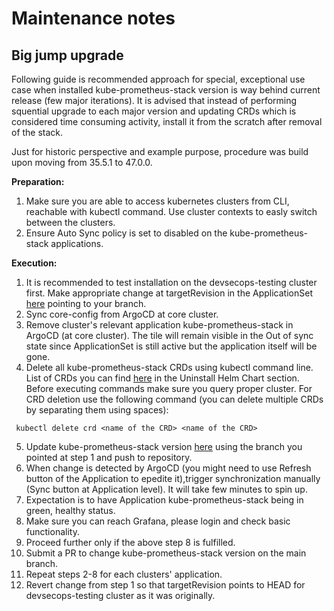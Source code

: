 # Maintenance notes

## Big jump upgrade

Following guide is recommended approach for special, exceptional use case when installed kube-prometheus-stack version
is way behind current release (few major iterations). It is advised that instead of performing squential upgrade to each
major version and updating CRDs which is considered time consuming activity, install it from the scratch after removal
of the stack.

Just for historic perspective and example purpose, procedure was build upon moving from 35.5.1 to 47.0.0.

**Preparation:**

1. Make sure you are able to access kubernetes clusters from CLI, reachable with kubectl command. Use cluster contexts
   to easly switch between the clusters.
2. Ensure Auto Sync policy is set to disabled on the kube-prometheus-stack applications.

**Execution:**

1. It is recommended to test installation on the devsecops-testing cluster first. Make appropriate change at
   targetRevision in the
   ApplicationSet [here](https://github.com/catenax-ng/k8s-cluster-stack/blob/84851a626cb5914c0f4d95d1c6ac4b120a2788cd/environments/core/applicationsets/kube-prometheus-stack-applicationset.yaml#L20C1-L20C1)
   pointing to your branch.
2. Sync core-config from ArgoCD at core cluster.
3. Remove cluster's relevant application kube-prometheus-stack in ArgoCD (at core cluster). The tile will remain visible
   in the Out of sync state since ApplicationSet is still active but the application itself will be gone.
4. Delete all kube-prometheus-stack CRDs using kubectl command line. List of CRDs you can
   find [here](https://github.com/prometheus-community/helm-charts/tree/main/charts/kube-prometheus-stack#uninstall-helm-chart)
   in the Uninstall Helm Chart section. Before executing commands make sure you query proper cluster. For CRD deletion
   use the following command (you can delete multiple CRDs by separating them using spaces):

  ```console
   kubectl delete crd <name of the CRD> <name of the CRD>
  ```

5. Update kube-prometheus-stack
   version [here](https://github.com/catenax-ng/k8s-cluster-stack/blob/84851a626cb5914c0f4d95d1c6ac4b120a2788cd/apps/kube-prometheus-stack/Chart.yaml#L29)
   using the branch you pointed at step 1 and push to repository.
6. When change is detected by ArgoCD (you might need to use Refresh button of the Application to epedite it),trigger
   synchronization manually (Sync button at Application level). It will take few minutes to spin up.
7. Expectation is to have Application kube-prometheus-stack being in green, healthy status.
8. Make sure you can reach Grafana, please login and check basic functionality.
9. Proceed further only if the above step 8 is fulfilled.
10. Submit a PR to change kube-prometheus-stack version on the main branch.
11. Repeat steps 2-8 for each clusters' application.
12. Revert change from step 1 so that targetRevision points to HEAD for devsecops-testing cluster as it was originally.
    
